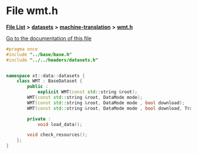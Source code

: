 

# File wmt.h

[**File List**](files.md) **>** [**datasets**](dir_29ff4802398ba4a572b958e731c7adb4.md) **>** [**machine-translation**](dir_91ef7b38e4721f67f17b6805785cb95a.md) **>** [**wmt.h**](wmt_8h.md)

[Go to the documentation of this file](wmt_8h.md)


```C++
#pragma once
#include "../base/base.h"
#include "../../headers/datasets.h"


namespace xt::data::datasets {
    class WMT : BaseDataset {
        public :
            explicit WMT(const std::string &root);
        WMT(const std::string &root, DataMode mode);
        WMT(const std::string &root, DataMode mode , bool download);
        WMT(const std::string &root, DataMode mode , bool download, TransformType transforms);

        private :
            void load_data();

        void check_resources();
    };
}
```


